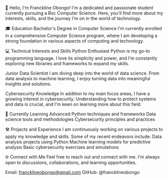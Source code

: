 👋 Hello, I'm Franckline Obongo!
I'm a dedicated and passionate student 
currently pursuing a Bsc Computer Science. 
Here, you'll find more about my interests,
skills, and the journey I'm on in the world of technology.

🎓 Education
Bachelor's Degree in Computer Science
I'm currently enrolled in a comprehensive Computer Science program, 
where I am developing a strong foundation in various aspects of computing and technology.

💻 Technical Interests and Skills
Python Enthusiast
Python is my go-to programming language. 
I love its simplicity and power, and I'm constantly exploring new libraries and frameworks to expand my skills.

Junior Data Scientist
I am diving deep into the world of data science. 
From data analysis to machine learning, I enjoy turning data into meaningful insights and solutions.

Cybersecurity Knowledge
In addition to my main focus areas, I have a growing interest in cybersecurity. 
Understanding how to protect systems and data is crucial, and I'm keen on learning more about this field.

🌱 Currently Learning
Advanced Python techniques and frameworks
Data science tools and methodologies
Cybersecurity principles and practices

🛠️ Projects and Experience
I am continuously working on various projects to apply my knowledge and skills. 
Some of my recent endeavors include:
Data analysis projects using Python
Machine learning models for predictive analysis
Basic cybersecurity exercises and simulations

🌐 Connect with Me
Feel free to reach out and connect with me. I'm always open to discussions, collaborations, and learning opportunities.

Email: francklineobongo@gmail.com
GitHub: @francklineobongo

<!---
FrancklineObongo/FrancklineObongo is a ✨ special ✨ repository because its `README.md` (this file) appears on your GitHub profile.
You can click the Preview link to take a look at your changes.
--->
